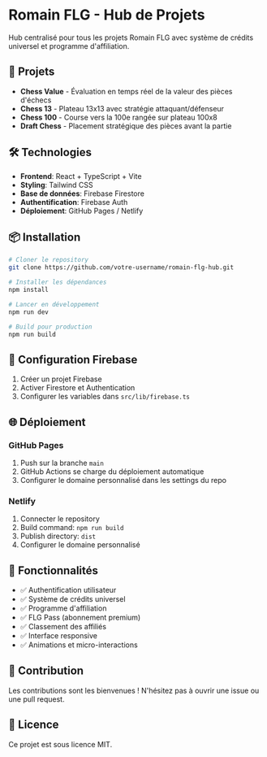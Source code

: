 # Romain FLG - Hub de Projets

Hub centralisé pour tous les projets Romain FLG avec système de crédits universel et programme d'affiliation.

## 🚀 Projets

- **Chess Value** - Évaluation en temps réel de la valeur des pièces d'échecs
- **Chess 13** - Plateau 13x13 avec stratégie attaquant/défenseur
- **Chess 100** - Course vers la 100e rangée sur plateau 100x8
- **Draft Chess** - Placement stratégique des pièces avant la partie

## 🛠️ Technologies

- **Frontend**: React + TypeScript + Vite
- **Styling**: Tailwind CSS
- **Base de données**: Firebase Firestore
- **Authentification**: Firebase Auth
- **Déploiement**: GitHub Pages / Netlify

## 📦 Installation

```bash
# Cloner le repository
git clone https://github.com/votre-username/romain-flg-hub.git

# Installer les dépendances
npm install

# Lancer en développement
npm run dev

# Build pour production
npm run build
```

## 🔧 Configuration Firebase

1. Créer un projet Firebase
2. Activer Firestore et Authentication
3. Configurer les variables dans `src/lib/firebase.ts`

## 🌐 Déploiement

### GitHub Pages
1. Push sur la branche `main`
2. GitHub Actions se charge du déploiement automatique
3. Configurer le domaine personnalisé dans les settings du repo

### Netlify
1. Connecter le repository
2. Build command: `npm run build`
3. Publish directory: `dist`
4. Configurer le domaine personnalisé

## 📱 Fonctionnalités

- ✅ Authentification utilisateur
- ✅ Système de crédits universel
- ✅ Programme d'affiliation
- ✅ FLG Pass (abonnement premium)
- ✅ Classement des affiliés
- ✅ Interface responsive
- ✅ Animations et micro-interactions

## 🤝 Contribution

Les contributions sont les bienvenues ! N'hésitez pas à ouvrir une issue ou une pull request.

## 📄 Licence

Ce projet est sous licence MIT.
